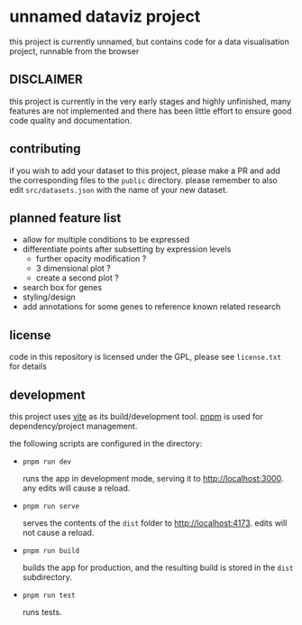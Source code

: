 # unnamed dataviz project

this project is currently unnamed, but contains code for a data visualisation project, runnable from the browser

## DISCLAIMER

this project is currently in the very early stages and highly unfinished, many features are not implemented and there has been little effort to ensure good code quality and documentation.

## contributing

if you wish to add your dataset to this project, please make a PR and add the corresponding files to the `public` directory.
please remember to also edit `src/datasets.json` with the name of your new dataset.

## planned feature list

- allow for multiple conditions to be expressed
- differentiate points after subsetting by expression levels
  - further opacity modification ?
  - 3 dimensional plot ?
  - create a second plot ?
- search box for genes
- styling/design
- add annotations for some genes to reference known related research

## license

code in this repository is licensed under the GPL, please see `license.txt` for details

## development

this project uses [vite](https://vitejs.dev/) as its build/development tool.
[pnpm](https://pnpm.io/) is used for dependency/project management.

the following scripts are configured in the directory:

- `pnpm run dev`

  runs the app in development mode, serving it to [http://localhost:3000](http://localhost:3000).
  any edits will cause a reload.

- `pnpm run serve`

  serves the contents of the `dist` folder to [http://localhost:4173](http://localhost:4173).
  edits will not cause a reload.

- `pnpm run build`

  builds the app for production, and the resulting build is stored in the `dist` subdirectory.

- `pnpm run test`

  runs tests.
  